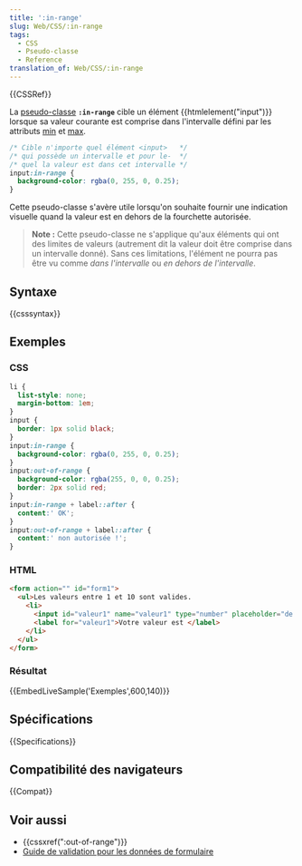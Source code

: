 ```yaml
---
title: ':in-range'
slug: Web/CSS/:in-range
tags:
  - CSS
  - Pseudo-classe
  - Reference
translation_of: Web/CSS/:in-range
---
```


{{CSSRef}}

La [pseudo-classe](/fr/docs/Web/CSS/Pseudo-classes) **`:in-range`** cible un élément {{htmlelement("input")}} lorsque sa valeur courante est comprise dans l'intervalle défini par les attributs [min](/fr/docs/Web/HTML/Element/input#min) et [max](/fr/docs/Web/HTML/Element/input#max).

```css
/* Cible n'importe quel élément <input>   */
/* qui possède un intervalle et pour le-  */
/* quel la valeur est dans cet intervalle */
input:in-range {
  background-color: rgba(0, 255, 0, 0.25);
}
```

Cette pseudo-classe s'avère utile lorsqu'on souhaite fournir une indication visuelle quand la valeur est en dehors de la fourchette autorisée.

> **Note :** Cette pseudo-classe ne s'applique qu'aux éléments qui ont des limites de valeurs (autrement dit la valeur doit être comprise dans un intervalle donné). Sans ces limitations, l'élément ne pourra pas être vu comme _dans l'intervalle_ ou _en dehors de l'intervalle_.

## Syntaxe

{{csssyntax}}

## Exemples

### CSS

```css
li {
  list-style: none;
  margin-bottom: 1em;
}
input {
  border: 1px solid black;
}
input:in-range {
  background-color: rgba(0, 255, 0, 0.25);
}
input:out-of-range {
  background-color: rgba(255, 0, 0, 0.25);
  border: 2px solid red;
}
input:in-range + label::after {
  content:' OK';
}
input:out-of-range + label::after {
  content:' non autorisée !';
}
```

### HTML

```html
<form action="" id="form1">
  <ul>Les valeurs entre 1 et 10 sont valides.
    <li>
      <input id="valeur1" name="valeur1" type="number" placeholder="de 1 à 10" min="1" max="10" value="12">
      <label for="valeur1">Votre valeur est </label>
    </li>
  </ul>
</form>
```

### Résultat

{{EmbedLiveSample('Exemples',600,140)}}

## Spécifications

{{Specifications}}

## Compatibilité des navigateurs

{{Compat}}

## Voir aussi

- {{cssxref(":out-of-range")}}
- [Guide de validation pour les données de formulaire](/fr/docs/Learn/Forms/Form_validation)
